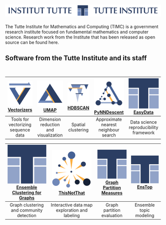 # ![Tutte Institute for Mathematics and Computing](images/tutte-long.png)

The Tutte Institute for Mathematics and Computing (TIMC) is a government research institute focused on fundamental mathematics and computer science.
Research work from the Institute that has been released as open source can be found here.

## Software from the Tutte Institute and its staff

<br/>

|[![](images/vectorizers.png)<br/>Vectorizers](https://github.com/TutteInstitute/.github/raw/main/profile/images/vectorizers.png) |[![](https://github.com/TutteInstitute/.github/raw/main/profile/images/umap.png)<br/>UMAP](https://github.com/lmcinnes/umap) |[![](https://github.com/TutteInstitute/.github/raw/main/profile/images/hdbscan.png)<br/>HDBSCAN](https://github.com/scikit-learn-contrib/hdbscan) |[![](https://github.com/TutteInstitute/.github/raw/main/profile/images/pynndescent.png)<br/>PyNNDescent](https://github.com/lmcinnes/pynndescent) |[![](https://github.com/TutteInstitute/.github/raw/main/profile/images/tutte.png)<br/>EasyData](https://github.com/hackalog/easydata) |
| :-: | :-: | :-: | :-: | :-: |
|Tools for vectorizing sequence data    |Dimension reduction and visualization    |Spatial clustering                         |Approximate nearest neighbour search        |Data science reproducibility framework

|[![](https://github.com/TutteInstitute/.github/raw/main/profile/images/tutte.png)<br/>Ensemble Clustering for Graphs](https://github.com/ftheberge/Ensemble-Clustering-for-Graphs) |[![](https://github.com/TutteInstitute/.github/raw/main/profile/images/thisnotthat.png)<br/>ThisNotThat](https://github.com/TutteInstitute/thisnotthat) |[![](https://github.com/TutteInstitute/.github/raw/main/profile/images/tutte.png)<br/>Graph Partition Measures](https://github.com/ftheberge/graph-partition-and-measures) |[![](https://github.com/TutteInstitute/.github/raw/main/profile/images/tutte.png)<br/>EnsTop](https://github.com/lmcinnes/enstop) |
| :-: | :-: | :-: | :-: |
|Graph clustering and community detection |Interactive data map exploration and labeling |Graph partition evaluation              |Ensemble topic modeling |
